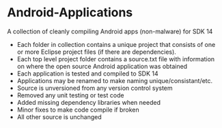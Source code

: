 Android-Applications
====================
A collection of cleanly compiling Android apps (non-malware) for SDK 14

- Each folder in collection contains a unique project that consists of one or more Eclipse project files (if there are dependencies).
- Each top level project folder contains a source.txt file with information on where the open source Android application was obtained
- Each application is tested and compiled to SDK 14
- Applications may be renamed to make naming unique/consistant/etc.
- Source is unversioned from any version control system
- Removed any unit testing or test code
- Added missing dependency libraries when needed
- Minor fixes to make code compile if broken
- All other source is unchanged